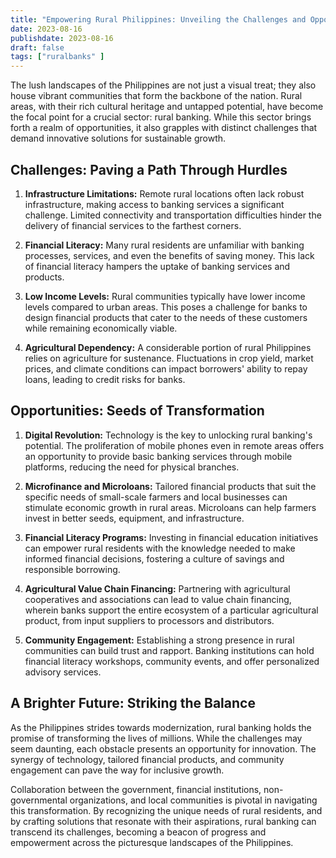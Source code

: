 ```yaml
---
title: "Empowering Rural Philippines: Unveiling the Challenges and Opportunities in Rural Banking"
date: 2023-08-16
publishdate: 2023-08-16
draft: false
tags: ["ruralbanks" ]
---
```

The lush landscapes of the Philippines are not just a visual treat; they also house vibrant communities that form the backbone of the nation. Rural areas, with their rich cultural heritage and untapped potential, have become the focal point for a crucial sector: rural banking. While this sector brings forth a realm of opportunities, it also grapples with distinct challenges that demand innovative solutions for sustainable growth.

## Challenges: Paving a Path Through Hurdles

1. **Infrastructure Limitations:** Remote rural locations often lack robust infrastructure, making access to banking services a significant challenge. Limited connectivity and transportation difficulties hinder the delivery of financial services to the farthest corners.

2. **Financial Literacy:** Many rural residents are unfamiliar with banking processes, services, and even the benefits of saving money. This lack of financial literacy hampers the uptake of banking services and products.

3. **Low Income Levels:** Rural communities typically have lower income levels compared to urban areas. This poses a challenge for banks to design financial products that cater to the needs of these customers while remaining economically viable.

4. **Agricultural Dependency:** A considerable portion of rural Philippines relies on agriculture for sustenance. Fluctuations in crop yield, market prices, and climate conditions can impact borrowers' ability to repay loans, leading to credit risks for banks.

## Opportunities: Seeds of Transformation

1. **Digital Revolution:** Technology is the key to unlocking rural banking's potential. The proliferation of mobile phones even in remote areas offers an opportunity to provide basic banking services through mobile platforms, reducing the need for physical branches.

2. **Microfinance and Microloans:** Tailored financial products that suit the specific needs of small-scale farmers and local businesses can stimulate economic growth in rural areas. Microloans can help farmers invest in better seeds, equipment, and infrastructure.

3. **Financial Literacy Programs:** Investing in financial education initiatives can empower rural residents with the knowledge needed to make informed financial decisions, fostering a culture of savings and responsible borrowing.

4. **Agricultural Value Chain Financing:** Partnering with agricultural cooperatives and associations can lead to value chain financing, wherein banks support the entire ecosystem of a particular agricultural product, from input suppliers to processors and distributors.

5. **Community Engagement:** Establishing a strong presence in rural communities can build trust and rapport. Banking institutions can hold financial literacy workshops, community events, and offer personalized advisory services.

## A Brighter Future: Striking the Balance

As the Philippines strides towards modernization, rural banking holds the promise of transforming the lives of millions. While the challenges may seem daunting, each obstacle presents an opportunity for innovation. The synergy of technology, tailored financial products, and community engagement can pave the way for inclusive growth.

Collaboration between the government, financial institutions, non-governmental organizations, and local communities is pivotal in navigating this transformation. By recognizing the unique needs of rural residents, and by crafting solutions that resonate with their aspirations, rural banking can transcend its challenges, becoming a beacon of progress and empowerment across the picturesque landscapes of the Philippines.
